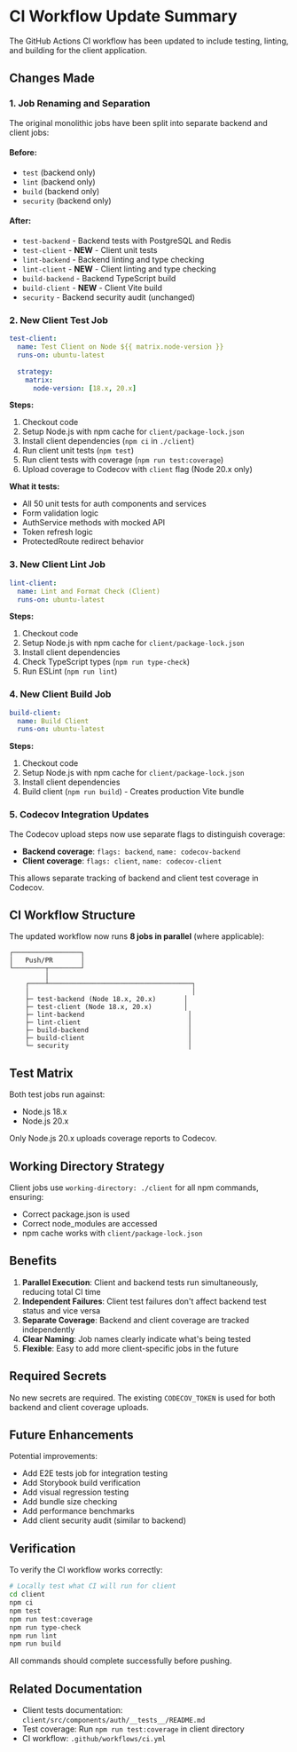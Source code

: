 # CI Workflow Update Summary

The GitHub Actions CI workflow has been updated to include testing, linting, and building for the client application.

## Changes Made

### 1. Job Renaming and Separation

The original monolithic jobs have been split into separate backend and client jobs:

#### Before:
- `test` (backend only)
- `lint` (backend only)
- `build` (backend only)
- `security` (backend only)

#### After:
- `test-backend` - Backend tests with PostgreSQL and Redis
- `test-client` - **NEW** - Client unit tests
- `lint-backend` - Backend linting and type checking
- `lint-client` - **NEW** - Client linting and type checking
- `build-backend` - Backend TypeScript build
- `build-client` - **NEW** - Client Vite build
- `security` - Backend security audit (unchanged)

### 2. New Client Test Job

```yaml
test-client:
  name: Test Client on Node ${{ matrix.node-version }}
  runs-on: ubuntu-latest
  
  strategy:
    matrix:
      node-version: [18.x, 20.x]
```

**Steps:**
1. Checkout code
2. Setup Node.js with npm cache for `client/package-lock.json`
3. Install client dependencies (`npm ci` in `./client`)
4. Run client unit tests (`npm test`)
5. Run client tests with coverage (`npm run test:coverage`)
6. Upload coverage to Codecov with `client` flag (Node 20.x only)

**What it tests:**
- All 50 unit tests for auth components and services
- Form validation logic
- AuthService methods with mocked API
- Token refresh logic
- ProtectedRoute redirect behavior

### 3. New Client Lint Job

```yaml
lint-client:
  name: Lint and Format Check (Client)
  runs-on: ubuntu-latest
```

**Steps:**
1. Checkout code
2. Setup Node.js with npm cache for `client/package-lock.json`
3. Install client dependencies
4. Check TypeScript types (`npm run type-check`)
5. Run ESLint (`npm run lint`)

### 4. New Client Build Job

```yaml
build-client:
  name: Build Client
  runs-on: ubuntu-latest
```

**Steps:**
1. Checkout code
2. Setup Node.js with npm cache for `client/package-lock.json`
3. Install client dependencies
4. Build client (`npm run build`) - Creates production Vite bundle

### 5. Codecov Integration Updates

The Codecov upload steps now use separate flags to distinguish coverage:

- **Backend coverage**: `flags: backend`, `name: codecov-backend`
- **Client coverage**: `flags: client`, `name: codecov-client`

This allows separate tracking of backend and client test coverage in Codecov.

## CI Workflow Structure

The updated workflow now runs **8 jobs in parallel** (where applicable):

```
┌─────────────────┐
│   Push/PR       │
└────────┬────────┘
         │
    ┌────┴────────────────────────────────────┐
    │                                         │
    ├─ test-backend (Node 18.x, 20.x)       │
    ├─ test-client (Node 18.x, 20.x)        │
    ├─ lint-backend                          │
    ├─ lint-client                           │
    ├─ build-backend                         │
    ├─ build-client                          │
    └─ security                              │
```

## Test Matrix

Both test jobs run against:
- Node.js 18.x
- Node.js 20.x

Only Node.js 20.x uploads coverage reports to Codecov.

## Working Directory Strategy

Client jobs use `working-directory: ./client` for all npm commands, ensuring:
- Correct package.json is used
- Correct node_modules are accessed
- npm cache works with `client/package-lock.json`

## Benefits

1. **Parallel Execution**: Client and backend tests run simultaneously, reducing total CI time
2. **Independent Failures**: Client test failures don't affect backend test status and vice versa
3. **Separate Coverage**: Backend and client coverage are tracked independently
4. **Clear Naming**: Job names clearly indicate what's being tested
5. **Flexible**: Easy to add more client-specific jobs in the future

## Required Secrets

No new secrets are required. The existing `CODECOV_TOKEN` is used for both backend and client coverage uploads.

## Future Enhancements

Potential improvements:
- Add E2E tests job for integration testing
- Add Storybook build verification
- Add visual regression testing
- Add bundle size checking
- Add performance benchmarks
- Add client security audit (similar to backend)

## Verification

To verify the CI workflow works correctly:

```bash
# Locally test what CI will run for client
cd client
npm ci
npm test
npm run test:coverage
npm run type-check
npm run lint
npm run build
```

All commands should complete successfully before pushing.

## Related Documentation

- Client tests documentation: `client/src/components/auth/__tests__/README.md`
- Test coverage: Run `npm run test:coverage` in client directory
- CI workflow: `.github/workflows/ci.yml`
